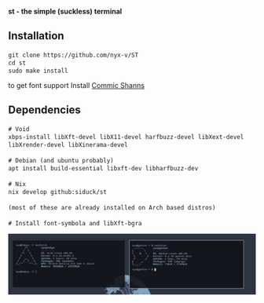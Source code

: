 
 **st - the simple (suckless) terminal**
 
## Installation
```
git clone https://github.com/nyx-v/ST
cd st
sudo make install
```
to get font support Install [Commic Shanns](https://github.com/shannpersand/comic-shanns)



## Dependencies

```
# Void
xbps-install libXft-devel libX11-devel harfbuzz-devel libXext-devel libXrender-devel libXinerama-devel

# Debian (and ubuntu probably)
apt install build-essential libxft-dev libharfbuzz-dev

# Nix
nix develop github:siduck/st

(most of these are already installed on Arch based distros)

# Install font-symbola and libXft-bgra
```

![ST](img/st.png)


